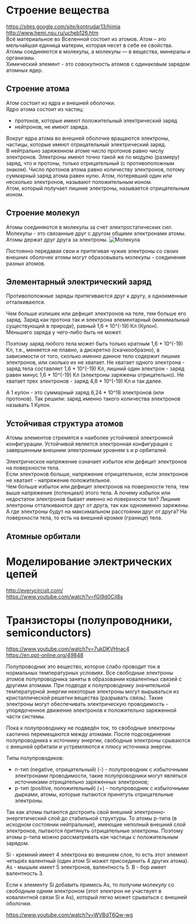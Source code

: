 # Строение вещества  
https://sites.google.com/site/kontrudar13/himia  
http://www.hemi.nsu.ru/ucheb126.htm  
Всё материальное во Вселенной состоит из атомов. Атом – это мельчайшая единица материи, которая несет в себе ее свойства.  
Атомы соединяются в молекулы, а молекулы — в вещества, минералы и организмы.  
Химический элемент - это совокупность атомов с одинаковым зарядом атомных ядер.

## Строение атома
Атом состоит из ядра и внешней оболочки.  
Ядро атома состоит из частиц:
- протонов, которые имеют положительный электрический заряд
- нейтронов, не имеют заряда.  

Вокруг ядра атома во внешней оболочке вращаются электроны, частицы, которые имеют отрицательный электрический  заряд.  
В нейтрально заряженном атоме число протонов равно числу электронов. Электроны имеют точно такой же по модулю (размеру) заряд, что и протоны, только отрицательный (с противоположным знаком). 
Число протонов атома равно количеству электронов, потому суммарный заряд атома равен нулю. 
Атом, потерявший один или несколько электронов, называют положительным ионом.  
Атом, который получает лишние электроны, называется отрицательным ионом.  

## Строение молекул
Атомы соединяются в молекулы  за счет электростатических сил.  
Молекулы - это связанные друг с другом общими электронами атомы. Атомы держат друг друга за электроны.
![Молекула](http://www.seva.ru/bbseva/img/2017/water%20molecule.jpg.jpg)  

Постоянно передавая свои и притягивая чужие электроны со своих внешних оболочек атомы могут образовывать молекулы - соединения разных атомов.

## Элементарный электрический заряд
Противоположные заряды притягиваются друг к другу, а одноименные отталкиваются.

Чем больше излишек или дефицит электронов на теле, тем больше его заряд.
Заряд как протона так и электрона элементарный (минимальный существующий в природе), равный 1,6 * 10^(-19) Кл (Кулон).  
Меньшего заряда у чего-либо быть не может. 

Поэтому заряд любого тела может быть только кратным 1,6 * 10^(-19) Кл, т.е., меняется не плавно, а дискретно (скачкообразно), в зависимости от того, сколько именно данное тело содержит лишних электронов, или сколько их не хватает. Не хватает одного электрона - заряд тела составляет 1,6 * 10^(-19) Кл, лишний один электрон - заряд равен минус 1,6 * 10^(-19) Кл (электроны заряжены отрицательно). Не хватает трех электронов - заряд 4,8 * 10^(-19) Кл и так далее. 

А 1 кулон - это суммарный заряд 6,24 * 10^18 электронов (или протонов). 
Так решили: заряд именно такого количества электронов называть 1 Кулон.

## Устойчивая структура атомов
Атомы элементов стремятся к наиболее устойчивой электронной конфигурации. Устойчивой является электронная конфигурация с завершенным внешним электронным уровнем s и p орбиталей.  

Электрическое напряжение означает избыток или дефицит электронов на поверхности тела.  
Если электронов больше, напряжение отрицательное, если электронов не хватает - напряжение положительное.  
Чем больше избыток или дефицит электронов на поверхности тела, тем выше напряжение (потенциал) этого тела. 
А почему избыток или недостаток электронов бывает именно но поверхности тел? Лишние электроны отталкиваются друг от друга, так как одноименно заряжены. А где электроны будут на максимальном расстоянии друг от друга? На поверхности тела, то есть на внешней кромке (границе) тела.

## Атомные орбитали



# Моделирование электрических цепей  
http://everycircuit.com/  
https://www.youtube.com/watch?v=fGI9d0CjI8s  

# Транзисторы (полупроводники, semiconductors)  
https://www.youtube.com/watch?v=7ukDKVHnac4  
https://en.ppt-online.org/49848

Полупроводник это вещество, которое слабо проводит ток в нормальных температурных условиях. Все свободные электроны атомов полупроводника заняты в образовании ковалентных связей с другими атомами. При подводе к полупроводнику значительной температурной энергии некоторые электроны могут вырываться из кристаллической решетки вещества (разрывать связь). Такие электроны могут обеспечивать электрическую проводимость - упорядоченное движение электронов к положительно заряженной части системы.

Пока к полупроводнику не подведён ток, то свободные электроны хаотично перемещаются между атомами. После подсоединения полупроводника к источнику энергии, свободные электроны срываются с внешней орбитали и устремляются к плюсу источника энергии.  

Типы полупроводиков:
- n-тип (negative, отрицательный) (-) - полупроводник с избыточными электронами проводимости, такие полупроводники могут являться источниками отрицательно заряженных электронов;  
- p-тип (positive, положительный) (+) - полупроводник с избыточными дырками, атомы, которые пытаются принятуть отрицательные электроны.

Так как атомы пытаются достроить свой внешний электронно-энергетический слой до стабильной структуры. То атомы p-типа (в исходном состоянии нейтральные), имеющие неполный внешний слой электронов, пытаются притянуть отрицательные электроны. Поэтому атомы p-типа можно рассматривать как частицы с положительным зарядом.  

Si - кремний имеет 4 электрона во внешнем слое, то есть этот элемент четырёх валентный (один атом Si может присоединить 4 других атома).
As - мышьяк имеет 5 электронов, валентность 5.
B - бор имеет валентность 3.

Если к элементу Si добавить примесь As, то получим молекулу со свободным одним электроном (этот электрон не участвует в ковалентной связи Si и As), который легко может срываться с внешней оболочки.


https://www.youtube.com/watch?v=WVBdT6Qw-wg

